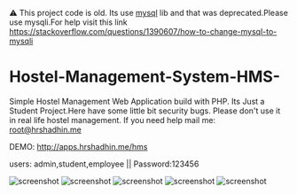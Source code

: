 :warning:
 This project code is old. Its use [mysql](https://github.com/hrshadhin/Hostel-Management-System-HMS-/blob/master/inc/dbPlayer.php)
 lib and that was deprecated.Please use mysqli.For help visit this link https://stackoverflow.com/questions/1390607/how-to-change-mysql-to-mysqli 

# Hostel-Management-System-HMS-
Simple Hostel Management Web Application build with PHP.
Its Just a Student Project.Here have some little bit security bugs.
Please don't use it in real life hostel management. 
If you need help mail me: root@hrshadhin.me

DEMO: http://apps.hrshadhin.me/hms
<p>users: admin,student,employee || Password:123456</p>

<img src="./site/images/slider/1.png" alt="screenshot">
<img src="./site/images/slider/2.png" alt="screenshot">
<img src="./site/images/slider/3.png" alt="screenshot">
<img src="./site/images/slider/4.png" alt="screenshot">
<img src="./site/images/slider/5.png" alt="screenshot">

